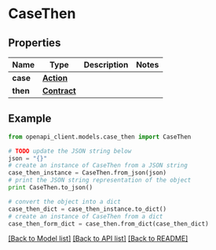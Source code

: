 # CaseThen


## Properties
Name | Type | Description | Notes
------------ | ------------- | ------------- | -------------
**case** | [**Action**](Action.md) |  | 
**then** | [**Contract**](Contract.md) |  | 

## Example

```python
from openapi_client.models.case_then import CaseThen

# TODO update the JSON string below
json = "{}"
# create an instance of CaseThen from a JSON string
case_then_instance = CaseThen.from_json(json)
# print the JSON string representation of the object
print CaseThen.to_json()

# convert the object into a dict
case_then_dict = case_then_instance.to_dict()
# create an instance of CaseThen from a dict
case_then_form_dict = case_then.from_dict(case_then_dict)
```
[[Back to Model list]](../README.md#documentation-for-models) [[Back to API list]](../README.md#documentation-for-api-endpoints) [[Back to README]](../README.md)


